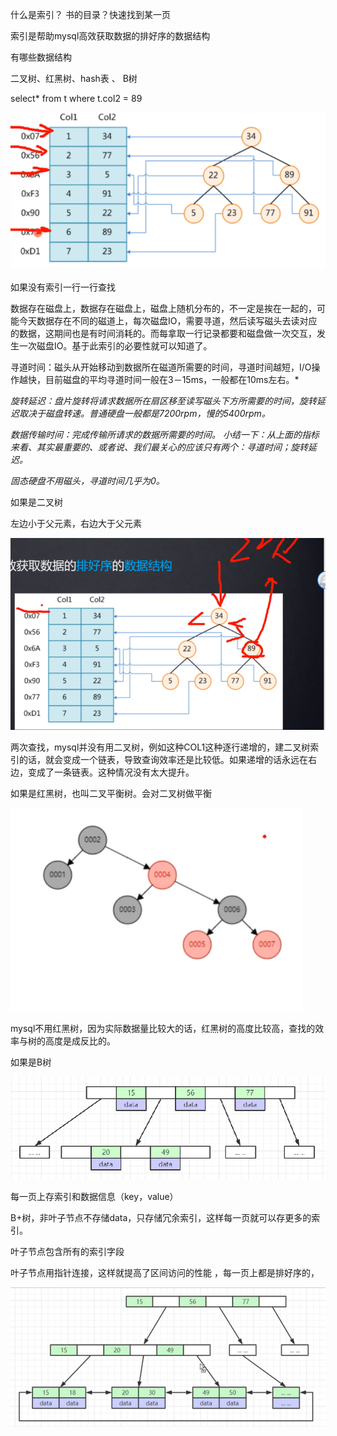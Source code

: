 什么是索引？ 书的目录？快速找到某一页

索引是帮助mysql高效获取数据的排好序的数据结构



有哪些数据结构

二叉树、红黑树、hash表 、 B树



select* from t where t.col2 = 89

![1639719543476](../image/1639719543476.png)

如果没有索引一行一行查找

数据存在磁盘上，数据存在磁盘上，磁盘上随机分布的，不一定是挨在一起的，可能今天数据存在不同的磁道上，每次磁盘IO，需要寻道，然后读写磁头去读对应的数据，这期间也是有时间消耗的。而每拿取一行记录都要和磁盘做一次交互，发生一次磁盘IO。基于此索引的必要性就可以知道了。



寻道时间：磁头从开始移动到数据所在磁道所需要的时间，寻道时间越短，I/O操作越快，目前磁盘的平均寻道时间一般在3－15ms，一般都在10ms左右。*

*旋转延迟：盘片旋转将请求数据所在扇区移至读写磁头下方所需要的时间，旋转延迟取决于磁盘转速。普通硬盘一般都是7200rpm，慢的5400rpm。*

*数据传输时间：完成传输所请求的数据所需要的时间。*
*小结一下：从上面的指标来看、其实最重要的、或者说、我们最关心的应该只有两个：寻道时间；旋转延迟。*

 *固态硬盘不用磁头，寻道时间几乎为0。* 



如果是二叉树

左边小于父元素，右边大于父元素

![1639720524851](../image/1639720524851.png)

两次查找，mysql并没有用二叉树，例如这种COL1这种逐行递增的，建二叉树索引的话，就会变成一个链表，导致查询效率还是比较低。如果递增的话永远在右边，变成了一条链表。这种情况没有太大提升。



如果是红黑树，也叫二叉平衡树。会对二叉树做平衡

![1639721662840](../image/1639721662840.png)

mysql不用红黑树，因为实际数据量比较大的话，红黑树的高度比较高，查找的效率与树的高度是成反比的。



如果是B树

![1639724921758](../image/1639724921758.png)

每一页上存索引和数据信息（key，value）



B+树，非叶子节点不存储data，只存储冗余索引，这样每一页就可以存更多的索引。

叶子节点包含所有的索引字段

叶子节点用指针连接，这样就提高了区间访问的性能 ，每一页上都是排好序的，

![1639725088796](../image/1639725088796.png)